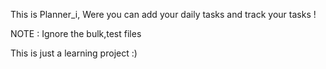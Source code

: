 This is Planner_i, Were you can add your daily tasks and track your tasks !

NOTE :
Ignore the bulk,test files 

This is just a learning project :)
